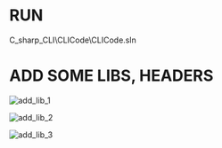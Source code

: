 # RUN
C_sharp_CLI\CLICode\CLICode.sln

# ADD SOME LIBS, HEADERS

![add_lib_1](https://user-images.githubusercontent.com/8064517/211823794-45e4aecf-3765-4c1e-bf0f-97371deb800d.png)


![add_lib_2](https://user-images.githubusercontent.com/8064517/211825454-f9eef5bf-ef4c-4836-a548-e07a175d782b.png)


![add_lib_3](https://user-images.githubusercontent.com/8064517/211825482-c5559cee-060b-4e78-a452-5939e42e1a10.png)
